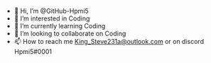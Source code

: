 - 👋 Hi, I’m @GitHub-Hpmi5
- 👀 I’m interested in Coding
- 🌱 I’m currently learning Coding
- 💞️ I’m looking to collaborate on Coding
- 📫 How to reach me King_Steve231a@outlook.com or on discord Hpmi5#0001
